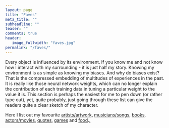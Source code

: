 ```yaml
---
layout: page
title: "Faves"
meta_title: ""
subheadline: ""
teaser: ""
comments: true
header:
   image_fullwidth: "faves.jpg"
permalink: "/faves/"
---
```


Every object is influenced by its environment. If you know me and not know how I interact with my surrounding - it is just half my story. Knowing my environment is as simple as knowing my biases. And why do biases exist? That is the compressed embedding of multitudes of experiences in the past. It is really like those neural network weights, which can no longer explain the contribution of each training data in tuning a particular weight to the value it is. This section is perhaps the easiest for me to pen down (or rather type out), yet, quite probably, just going through these list can give the readers quite a clear sketch of my character.

Here I list out my favourite [artists/artwork](/faves/art/), [musicians/songs](/faves/music/), [books](/faves/books/), [actors/movies](/faves/movies/), [quotes](/faves/quotes/), [games](/faves/games/) and [food](/faves/food/).[.](/faves/drinks/)